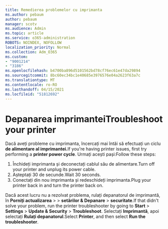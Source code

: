 ```yaml
---
title: Remedierea problemelor cu imprimanta
ms.author: pebaum
author: pebaum
manager: scotv
ms.audience: Admin
ms.topic: article
ms.service: o365-administration
ROBOTS: NOINDEX, NOFOLLOW
localization_priority: Normal
ms.collection: Adm_O365
ms.custom:
- "9001214"
- "3186"
ms.openlocfilehash: b4700ba896d5101562bd78cf76ec61e47da29894
ms.sourcegitcommit: 8bc60ec34bc1e40685e3976576e04a2623f63a7c
ms.translationtype: MT
ms.contentlocale: ro-RO
ms.lasthandoff: 04/15/2021
ms.locfileid: "51812692"
---
```

# <a name="troubleshoot-your-printer"></a><span data-ttu-id="674d3-102">Depanarea imprimantei</span><span class="sxs-lookup"><span data-stu-id="674d3-102">Troubleshoot your printer</span></span>

<span data-ttu-id="674d3-103">Dacă aveți probleme cu imprimanta, încercați mai întâi să efectuați un ciclu **de alimentare al imprimantei.**</span><span class="sxs-lookup"><span data-stu-id="674d3-103">If you're having printer issues, first try performing a **printer power cycle**.</span></span> <span data-ttu-id="674d3-104">Urmați acești pași:</span><span class="sxs-lookup"><span data-stu-id="674d3-104">Follow these steps:</span></span>

1. <span data-ttu-id="674d3-105">Închideți imprimanta și deconectați cablul său de alimentare.</span><span class="sxs-lookup"><span data-stu-id="674d3-105">Turn off your printer and unplug its power cable.</span></span>
2. <span data-ttu-id="674d3-106">Așteptați 30 de secunde.</span><span class="sxs-lookup"><span data-stu-id="674d3-106">Wait 30 seconds.</span></span>
3. <span data-ttu-id="674d3-107">Conectați din nou imprimanta și redeschideți imprimanta.</span><span class="sxs-lookup"><span data-stu-id="674d3-107">Plug your printer back in and turn the printer back on.</span></span>

<span data-ttu-id="674d3-108">Dacă acest lucru nu a rezolvat problema, rulați depanatorul de imprimantă, în **Porniți actualizarea**  >    >  **setărilor & Depanare**  >  **securitate**.</span><span class="sxs-lookup"><span data-stu-id="674d3-108">If that didn't solve your problem, run the printer troubleshooter by going to **Start** > **Settings** > **Update & Security** > **Troubleshoot**.</span></span> <span data-ttu-id="674d3-109">Selectați **Imprimantă**, apoi selectați **Rulați depanatorul**.</span><span class="sxs-lookup"><span data-stu-id="674d3-109">Select **Printer**, and then select **Run the troubleshooter**.</span></span>